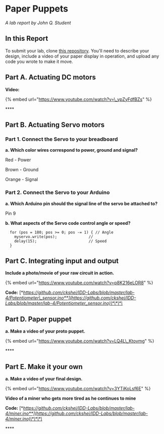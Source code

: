 # Paper Puppets

_A lab report by John Q. Student_

## In this Report

To submit your lab, clone [this repository](https://github.com/FAR-Lab/IDD-Fa18-Lab4). You'll need to describe your design, include a video of your paper display in operation, and upload any code you wrote to make it move.

## Part A. Actuating DC motors

**Video:** 

{% embed url="https://www.youtube.com/watch?v=\_vpZyFdfBZs" %}

\*\*\*\*

## Part B. Actuating Servo motors

### Part 1. Connect the Servo to your breadboard

**a. Which color wires correspond to power, ground and signal?**

Red - Power

Brown - Ground

Orange - Signal

### Part 2. Connect the Servo to your Arduino

**a. Which Arduino pin should the signal line of the servo be attached to?**

Pin 9

**b. What aspects of the Servo code control angle or speed?**

```text
  for (pos = 180; pos >= 0; pos -= 1) { // Angle
    myservo.write(pos);              // 
    delay(15);                       // Speed
  }
```

## Part C. Integrating input and output

**Include a photo/movie of your raw circuit in action.**

{% embed url="https://www.youtube.com/watch?v=p8K216eLOR8" %}

**Code:** [**https://github.com/ckshei/IDD-Labs/blob/master/lab-4/Potentiometer\_sensor.ino**](https://github.com/ckshei/IDD-Labs/blob/master/lab-4/Potentiometer_sensor.ino)\*\*\*\*

## Part D. Paper puppet

**a. Make a video of your proto puppet.**

{% embed url="https://www.youtube.com/watch?v=LQ4L\_Ktovmg" %}

\*\*\*\*

## Part E. Make it your own

**a. Make a video of your final design.**

{% embed url="https://www.youtube.com/watch?v=3YTiKoLsf6E" %}

**Video of a miner who gets more tired as he continues to mine**

**Code:** [**https://github.com/ckshei/IDD-Labs/blob/master/lab-4/miner.ino**](https://github.com/ckshei/IDD-Labs/blob/master/lab-4/miner.ino)\*\*\*\*

\*\*\*\*

